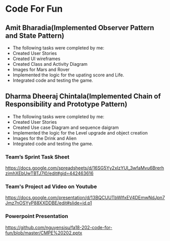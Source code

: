 # Code For Fun

## Amit Bharadia(Implemented Observer Pattern and State Pattern)
* The following tasks were completed by me:
* Created User Stories
* Created UI wireframes
* Created Class and Activity Diagram
* Images for Mars and Rover
* Implemented the logic for the upating score and Life.
* Integrated code and testing the game.

## Dharma Dheeraj Chintala(Implemented Chain of Responsibility and Prototype Pattern)
* The following tasks were completed by me:
* Created User Stories
* Created Use case Diagram and sequence daigram
* Implemented the logic for the Level upgrade and object creation
* Images for the Drink and Alien
* Integrated code and testing the game.


### Team’s Sprint Task Sheet
https://docs.google.com/spreadsheets/d/16SG5Yy2xIzYUI_3wfaMvu6BrerhzimhXEbUwTBTJ7l0/edit#gid=442463616


### Team's Project ad Video on Youtube
https://docs.google.com/presentation/d/13BQCUUTbWlfxEV4DEmwNdJpn7Jmz7nOSYyP88XXDDBE/edit#slide=id.p1

### Powerpoint Presentation
https://github.com/nguyensjsu/fa18-202-code-for-fun/blob/master/CMPE%20202.pptx


